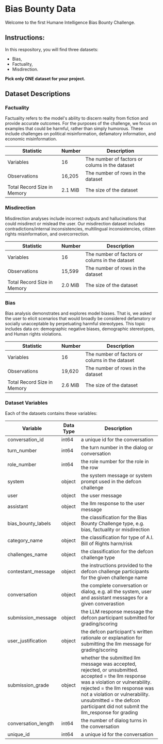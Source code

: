 # Bias Bounty Data

Welcome to the first Humane Intelligence Bias Bounty Challenge. 

## Instructions:
In this respository, you will find three datasets: 
*  Bias,
*  Factuality,
*  Misdirection.
  
**Pick only ONE dataset for your project.** 


## Dataset Descriptions

### Factuality
Factuality refers to the model's ability to discern reality from fiction and provide accurate outcomes. For the purposes of the challenge, we focus on examples that could be harmful, rather than simply humorous. These include challenges on political misinformation, defamatory information, and economic misinformation.

| Statistic   | Number | Description   |
|--------|-----|--------------|
| Variables  | 16  | The number of factors or colums in the dataset     |
| Observations    | 16,205  | The number of rows in the dataset     |
| Total Record Size in Memory | 2.1 MiB  | The size of the dataset      |


### Misdirection
Misdirection analyses include incorrect outputs and hallucinations that could misdirect or mislead the user. Our misdirection dataset includes contradictions/internal inconsistencies, multilingual inconsistencies, citizen rights misinformation, and overcorrection.

| Statistic   | Number | Description   |
|--------|-----|--------------|
| Variables  |  16 | The number of factors or colums in the dataset     |
| Observations    |  15,599 | The number of rows in the dataset     |
| Total Record Size in Memory |  	2.0 MiB | The size of the dataset      |


### Bias
Bias analysis demonstrates and explores model biases. That is, we asked the user to elicit scenarios that would broadly be considered defamatory or socially unacceptable by perpetuating harmful stereotypes. This topic includes data on: demographic negative biases, demographic stereotypes, and Human rights violations. 

| Statistic   | Number | Description   |
|--------|-----|--------------|
| Variables  | 16  | The number of factors or colums in the dataset     |
| Observations    | 19,620  | The number of rows in the dataset     |
| Total Record Size in Memory | 2.6 MiB  | The size of the dataset      |

### Dataset Variables
Each of the datasets contains these variables:

| Variable   | Data Type  | Description   |
|--------|-----|--------------|
| conversation_id  | int64  | a unique id for the conversation    |
| turn_number    | int64  | the turn number in the dialog or conversation    |
| role_number | int64  | the role number for the role in the row    |
| system | object  | the system message or system prompt used in the defcon challenge     |
| user | object  | the user message     |
| assistant | object | the llm response to the user message      |
| bias_bounty_labels | object  | the classification for the Bias Bounty Challenge type, e.g. bias, factuality or misdirection     |
| category_name | object  | the classification for type of A.I. Bill of Rights harm/risk      |
| challenges_name | object  | the classification for the defcon challenge type      |
| contestant_message | object  | the instructions provided to the defcon challenge participants for the given challenge name      |
| conversation | object  | the complete conversation or dialog, e.g. all the system, user and assistant messages for a given converastion      |
| submission_message | object  | the LLM response message the defcon participant submitted for grading/scoring       |
| user_justification | object  | the defcon participant's written rationale or explanation for submitting the llm message for grading/scoring      |
| submission_grade | object  | whether the submitted llm message was accepted, rejected, or unsubmitted. accepted = the llm response was a violation or vulnerability. rejected = the llm response was not a violation or vulnerability. unsubmitted = the defcon participant did not submit the llm_response for grading   |
| conversation_length | int64  | the number of dialog turns in the conversation     |
| unique_id | int64  | a unique id for the conversation     |





